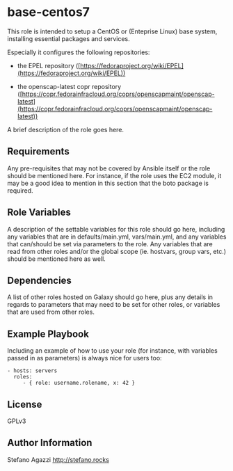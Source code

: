 base-centos7
=========

This role is intended to setup a CentOS or (Enteprise Linux) base system, installing essential packages and services.

Especially it configures the following repositories:
-   the EPEL repository
([https://fedoraproject.org/wiki/EPEL](https://fedoraproject.org/wiki/EPEL))

-   the openscap-latest copr repository
([https://copr.fedorainfracloud.org/coprs/openscapmaint/openscap-latest](https://copr.fedorainfracloud.org/coprs/openscapmaint/openscap-latest))


A brief description of the role goes here.

Requirements
------------

Any pre-requisites that may not be covered by Ansible itself or the role should be mentioned here. For instance, if the role uses the EC2 module, it may be a good idea to mention in this section that the boto package is required.

Role Variables
--------------

A description of the settable variables for this role should go here, including any variables that are in defaults/main.yml, vars/main.yml, and any variables that can/should be set via parameters to the role. Any variables that are read from other roles and/or the global scope (ie. hostvars, group vars, etc.) should be mentioned here as well.

Dependencies
------------

A list of other roles hosted on Galaxy should go here, plus any details in regards to parameters that may need to be set for other roles, or variables that are used from other roles.

Example Playbook
----------------

Including an example of how to use your role (for instance, with variables passed in as parameters) is always nice for users too:

    - hosts: servers
      roles:
         - { role: username.rolename, x: 42 }

License
-------

GPLv3

Author Information
------------------

Stefano Agazzi
http://stefano.rocks
